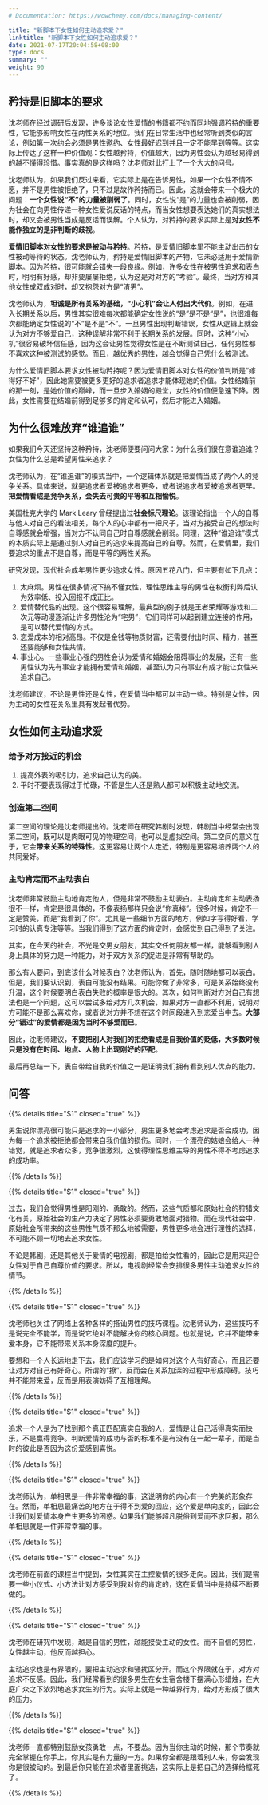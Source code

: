 ```yaml
---
# Documentation: https://wowchemy.com/docs/managing-content/

title: "新脚本下女性如何主动追求爱？"
linktitle: "新脚本下女性如何主动追求爱？"
date: 2021-07-17T20:04:58+08:00
type: docs
summary: ""
weight: 90
---
```


<!--more-->

## 矜持是旧脚本的要求

沈老师在经过调研后发现，许多谈论女性爱情的书籍都不约而同地强调矜持的重要性，它能够影响女性在两性关系的地位。我们在日常生活中也经常听到类似的言论，例如第一次约会必须是男性邀约、女性最好迟到并且一定不能早到等等。这实际上传达了这样一种价值观：女性越矜持，价值越大，因为男性会认为越轻易得到的越不懂得珍惜。事实真的是这样吗？沈老师对此打上了一个大大的问号。

沈老师认为，如果我们反过来看，它实际上是在告诉男性，如果一个女性不情不愿，并不是男性被拒绝了，只不过是故作矜持而已。因此，这就会带来一个极大的问题：**一个女性说“不”的力量被削弱了**。同时，女性说“是”的力量也会被削弱，因为社会在向男性传递一种女性爱说反话的特点，而当女性想要表达她们的真实想法时，却又会被男性当成是反话而误解。个人认为，对矜持的要求实际上是**对女性不能作独立的是非判断的歧视**。

**爱情旧脚本对女性的要求是被动与矜持**。矜持，是爱情旧脚本里不能主动出击的女性被动等待的状态。沈老师认为，矜持是爱情旧脚本的产物，它未必适用于爱情新脚本。因为矜持，很可能就会错失一段良缘。例如，许多女性在被男性追求和表白时，明明有好感，却非要屡屡拒绝，认为这是对对方的“考验”。最终，当对方和其他女性成双成对时，却又抱怨对方是“渣男”。

沈老师认为，**坦诚是所有关系的基础，“小心机”会让人付出大代价**。例如，在进入长期关系以后，男性其实很难每次都能确定女性说的“是”是不是“是”，也很难每次都能确定女性说的“不”是不是“不”。一旦男性出现判断错误，女性从逻辑上就会认为对方不够爱自己，这种误解非常不利于长期关系的发展。同时，这种“小心机”很容易破坏信任感，因为这会让男性觉得女性是在不断测试自己，任何男性都不喜欢这种被测试的感觉。而且，越优秀的男性，越会觉得自己凭什么被测试。

为什么爱情旧脚本要求女性被动矜持呢？因为爱情旧脚本对女性的价值判断是“嫁得好不好”，因此她需要被更多更好的追求者追求才能体现她的价值。女性结婚前的那一刻，是她价值的巅峰，而一旦步入婚姻的殿堂，女性的价值便急速下降。因此，女性需要在结婚前得到足够多的肯定和认可，然后才能进入婚姻。

## 为什么很难放弃“谁追谁”

如果我们今天还坚持这种矜持，沈老师便要问问大家：为什么我们很在意谁追谁？女性为什么总是希望男性来追求？

沈老师认为，在“谁追谁”的模式当中，一个逻辑体系就是把爱情当成了两个人的竞争关系。具体来说，就是追求者爱被追求者更多，或者说追求者爱被追求者更早。**把爱情看成是竞争关系，会失去可贵的平等和互相愉悦**。

美国杜克大学的 Mark Leary 曾经提出过**社会标尺理论**。该理论指出一个人的自尊与他人对自己的看法相关，每个人的心中都有一把尺子，当对方接受自己的想法时自尊感就会增强，当对方不认同自己时自尊感就会削弱。同理，这种“谁追谁”模式的本质实际上是通过别人对自己的追求来提高自己的自尊。然而，在爱情里，我们要追求的重点不是自尊，而是平等的两性关系。

研究发现，现代社会成年男性更少追求女性。原因五花八门，但主要有如下几点：

1. 太麻烦。男性在很多情况下搞不懂女性，理性思维主导的男性在权衡利弊后认为效率低、投入回报不成正比。
2. 爱情替代品的出现。这个很容易理解，最典型的例子就是王者荣耀等游戏和二次元等动漫逐渐让许多男性沦为“宅男”，它们同样可以起到建立连接的作用，是可以替代爱情的方式。
3. 恋爱成本的相对高昂。不仅是金钱等物质财富，还需要付出时间、精力，甚至还要能够和女性共情。
4. 事业心。一些事业心强的男性会认为爱情和婚姻会阻碍事业的发展，还有一些男性认为先有事业才能拥有爱情和婚姻，甚至认为只有事业有成才能让女性来追求自己。

沈老师建议，不论是男性还是女性，在爱情当中都可以主动一些。特别是女性，因为主动的女性在关系里具有发起者优势。

## 女性如何主动追求爱

### 给予对方接近的机会

1. 提高外表的吸引力，追求自己认为的美。
2. 平时不要表现得过于忙碌，不管是生人还是熟人都可以积极主动地交流。

### 创造第二空间

第二空间的理论是沈老师提出的。沈老师在研究韩剧时发现，韩剧当中经常会出现第二空间，既可以是肉眼可见的物理空间，也可以是虚拟空间。第二空间的意义在于，它会**带来关系的特殊性**。这更容易让两个人走近，特别是更容易培养两个人的共同爱好。

### 主动肯定而不主动表白

沈老师非常鼓励主动地肯定他人，但是非常不鼓励主动表白。主动肯定和主动表扬很不一样，肯定是很具体的，不像表扬那样只会说“你真棒”。很多时候，肯定不一定是赞美，而是“我看到了你”。尤其是一些细节方面的地方，例如字写得好看，学习时的认真专注等等。当我们得到了这方面的肯定时，会感觉到自己得到了关注。

其实，在今天的社会，不光是交男女朋友，其实交任何朋友都一样，能够看到别人身上具体的努力是一种能力，对于双方关系的促进是非常有帮助的。

那么有人要问，到底该什么时候表白？沈老师认为，首先，随时随地都可以表白。但是，我们要认识到，表白可能没有结果。可能你做了非常多，可是关系始终没有升温，这个时候要明白表白失败的概率是很大的。其次，如何判断对方对自己有想法也是一个问题，这可以尝试多给对方几次机会，如果对方一直都不利用，说明对方可能不是那么喜欢你，或者说对方并不想在这个时间段进入到恋爱当中去。**大部分“错过”的爱情都是因为当时不够爱而已**。

因此，沈老师建议，**不要把别人对我们的拒绝看成是自我价值的贬低，大多数时候只是没有在时间、地点、人物上出现刚好的匹配**。

最后再总结一下，表白带给自我的价值之一是证明我们拥有看到别人优点的能力。

## 问答

{{% details title="$1" closed="true" %}}

男生说你漂亮很可能只是追求的一小部分，男生更多地会考虑追求是否会成功，因为每一个追求被拒绝都会带来自我价值的损伤。同时，一个漂亮的姑娘会给人一种错觉，就是追求者众多，竞争很激烈，这使得理性思维主导的男性不得不考虑追求的成功率。

{{% /details %}}

{{% details title="$1" closed="true" %}}

过去，我们会觉得男性是阳刚的、勇敢的。然而，这些气质都和原始社会的狩猎文化有关，原始社会的生产力决定了男性必须要勇敢地面对猎物。而在现代社会中，原始社会所带来的这些男性气质不那么地被需要，男性更多地会进行理性的选择，不可能不顾一切地去追求女性。

不论是韩剧，还是其他关于爱情的电视剧，都是拍给女性看的，因此它是用来迎合女性对于自己自尊价值的要求。所以，电视剧经常会安排很多男性主动追求女性的情节。

{{% /details %}}

{{% details title="$1" closed="true" %}}

沈老师也关注了网络上各种各样的搭讪男性的技巧课程。沈老师认为，这些技巧不是说完全不能学，而是说它绝对不能解决你的核心问题。也就是说，它并不能带来爱本身，它不能带来关系本身深度的提升。

要想和一个人长远地走下去，我们应该学习的是如何对这个人有好奇心，而且还要让对方对自己有好奇心。所谓的“撩”，反而会在关系加深的过程中形成障碍。技巧并不能带来爱，反而是用表演妨碍了互相理解。

{{% /details %}}

{{% details title="$1" closed="true" %}}

追求一个人是为了找到那个真正匹配真实自我的人，爱情是让自己活得真实而快乐，不是赢得竞争。判断爱情的成功与否的标准不是有没有在一起一辈子，而是当时的彼此是否因为这份爱感到喜悦。

{{% /details %}}

{{% details title="$1" closed="true" %}}

沈老师认为，单相思是一件非常幸福的事，这说明你的内心有一个完美的形象存在。然而，单相思最痛苦的地方在于得不到爱的回应，这个爱是单向度的，因此会让我们对爱情本身产生更多的困惑。如果我们能够超凡脱俗到爱而不求回报，那么单相思就是一件非常幸福的事。

{{% /details %}}

{{% details title="$1" closed="true" %}}

沈老师在前面的课程当中提到，女性其实在主控爱情的很多走向。因此，我们是需要一些小仪式、小方法让对方感受到我对你的肯定的，这在爱情当中是持续不断要做的。

{{% /details %}}

{{% details title="$1" closed="true" %}}

沈老师在研究中发现，越是自信的男性，越能接受主动的女性。而不自信的男性，女性越主动，他反而越担心。

主动追求也是有界限的，要把主动追求和骚扰区分开。而这个界限就在于，对方对追求不反感。因此，我们经常看到的很多男生在女生宿舍楼下摆满心形蜡烛，在大庭广众之下浓烈地追求女生的行为。实际上就是一种越界行为，给对方形成了很大的压力。

{{% /details %}}

{{% details title="$1" closed="true" %}}

沈老师一直都特别鼓励女孩勇敢一点，不要怂。因为当你主动的时候，那个节奏就完全掌握在你手上，你其实是有力量的一方。如果你全都是跟着别人来，你会发现你是很被动的。到最后你只能在追求者里面挑选，这实际上是把自己的选择给框死了。

{{% /details %}}